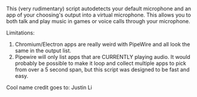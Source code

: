 This (very rudimentary) script autodetects your default microphone and an app of your choosing's output into a virtual microphone. This allows you to both talk and play music in games or voice calls through your microphone.

Limitations:
1. Chromium/Electron apps are really weird with PipeWire and all look the same in the output list.
2. Pipewire will only list apps that are CURRENTLY playing audio. It would probably be possible to make it loop and collect multiple apps to pick from over a 5 second span, but this script was designed to be fast and easy.




Cool name credit goes to: Justin Li
